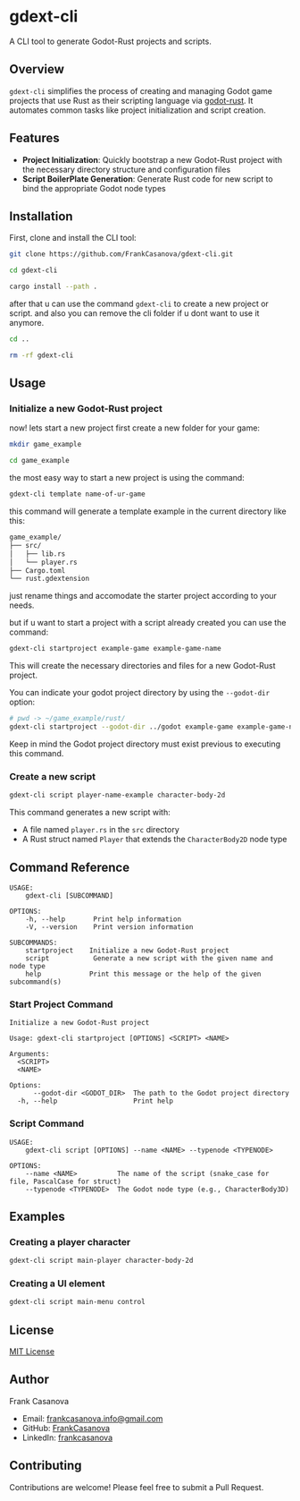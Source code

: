 

# gdext-cli

A CLI tool to generate Godot-Rust projects and scripts.

## Overview

`gdext-cli` simplifies the process of creating and managing Godot game projects that use Rust as their scripting language via [godot-rust](https://github.com/godot-rust/gdext). It automates common tasks like project initialization and script creation.


## Features

- **Project Initialization**: Quickly bootstrap a new Godot-Rust project with the necessary directory structure and configuration files
- **Script BoilerPlate Generation**: Generate Rust code for new script to bind the appropriate Godot node types

## Installation
First, clone and install the CLI tool:
```bash
git clone https://github.com/FrankCasanova/gdext-cli.git
```

```bash
cd gdext-cli
```

```bash
cargo install --path .
```

after that u can use the command `gdext-cli` to create a new project or script.
and also you can remove the cli folder if u dont want to use it anymore.

```bash
cd ..
```
```bash
rm -rf gdext-cli
```



## Usage

### Initialize a new Godot-Rust project

now! lets start a new project
first create a new folder for your game:
```bash
mkdir game_example
```
```bash
cd game_example
```
the most easy way to start a new project is using the command:
```bash
gdext-cli template name-of-ur-game
```
this command will generate a template example in the current directory like this:

```bash
game_example/
├── src/
│   ├── lib.rs
│   └── player.rs
├── Cargo.toml
└── rust.gdextension

```
just rename things and accomodate the starter project according to your needs.

but if u want to start a project with a script already created you can use the command:

```bash
gdext-cli startproject example-game example-game-name
```
This will create the necessary directories and files for a new Godot-Rust project.

You can indicate your godot project directory by using the `--godot-dir` option:

```bash
# pwd -> ~/game_example/rust/
gdext-cli startproject --godot-dir ../godot example-game example-game-name
```

Keep in mind the Godot project directory must exist previous to executing this command.

### Create a new script

```bash
gdext-cli script player-name-example character-body-2d
```

This command generates a new script with:
- A file named `player.rs` in the `src` directory
- A Rust struct named `Player` that extends the `CharacterBody2D` node type

## Command Reference

```
USAGE:
    gdext-cli [SUBCOMMAND]

OPTIONS:
    -h, --help       Print help information
    -V, --version    Print version information

SUBCOMMANDS:
    startproject    Initialize a new Godot-Rust project
    script           Generate a new script with the given name and node type
    help            Print this message or the help of the given subcommand(s)
```

### Start Project Command

```
Initialize a new Godot-Rust project

Usage: gdext-cli startproject [OPTIONS] <SCRIPT> <NAME>

Arguments:
  <SCRIPT>  
  <NAME>    

Options:
      --godot-dir <GODOT_DIR>  The path to the Godot project directory
  -h, --help                   Print help
```

### Script Command

```
USAGE:
    gdext-cli script [OPTIONS] --name <NAME> --typenode <TYPENODE>

OPTIONS:
    --name <NAME>          The name of the script (snake_case for file, PascalCase for struct)
    --typenode <TYPENODE>  The Godot node type (e.g., CharacterBody3D)
```

## Examples

### Creating a player character

```bash
gdext-cli script main-player character-body-2d
```

### Creating a UI element

```bash
gdext-cli script main-menu control
```

## License

[MIT License](LICENSE)

## Author

Frank Casanova
- Email: frankcasanova.info@gmail.com
- GitHub: [FrankCasanova](https://github.com/FrankCasanova)
- LinkedIn: [frankcasanova](https://linkedin.com/in/frankcasanova-)

## Contributing

Contributions are welcome! Please feel free to submit a Pull Request.
